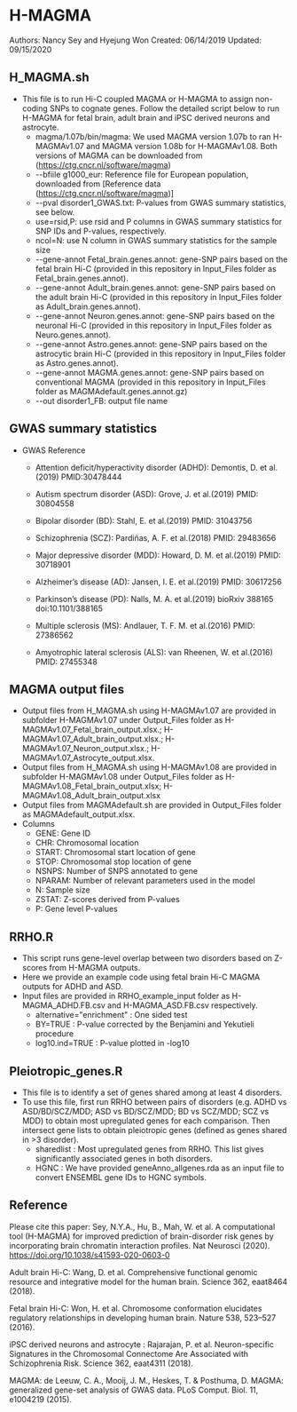 # H-MAGMA
Authors: Nancy Sey and Hyejung Won
Created: 06/14/2019
Updated: 09/15/2020

## H_MAGMA.sh
* This file is to run Hi-C coupled MAGMA or H-MAGMA to assign non-coding SNPs to cognate genes. Follow the detailed script below to run H-MAGMA for fetal brain, adult brain and iPSC derived neurons and astrocyte.
   - magma/1.07b/bin/magma: We used MAGMA version 1.07b to ran H-MAGMAv1.07 and MAGMA version 1.08b for H-MAGMAv1.08. Both versions of MAGMA can be downloaded from (https://ctg.cncr.nl/software/magma)
   - --bfiile g1000_eur: Reference file for European population, downloaded from [Reference data (https://ctg.cncr.nl/software/magma)]
   - --pval disorder1_GWAS.txt: P-values from GWAS summary statistics, see below. 
   - use=rsid,P: use rsid and P columns in GWAS summary statistics for SNP IDs and P-values, respectively.
   - ncol=N: use N column in GWAS summary statistics for the sample size
   - --gene-annot Fetal_brain.genes.annot: gene-SNP pairs based on the fetal brain Hi-C (provided in this repository in Input_Files folder as Fetal_brain.genes.annot).
   - --gene-annot Adult_brain.genes.annot: gene-SNP pairs based on the adult brain Hi-C (provided in this repository in Input_Files folder as Adult_brain.genes.annot).
   - --gene-annot Neuron.genes.annot: gene-SNP pairs based on the neuronal Hi-C (provided in this repository in Input_Files folder as Neuro.genes.annot).
    - --gene-annot Astro.genes.annot: gene-SNP pairs based on the astrocytic brain Hi-C (provided in this repository in Input_Files folder as Astro.genes.annot).
   - --gene-annot MAGMA.genes.annot: gene-SNP pairs based on conventional MAGMA (provided in this repository in Input_Files folder as MAGMAdefault.genes.annot.gz)
   - --out disorder1_FB: output file name

## GWAS summary statistics
* GWAS Reference
   - Attention deficit/hyperactivity disorder (ADHD): Demontis, D. et al.(2019) PMID:30478444

   - Autism spectrum disorder (ASD): Grove, J. et al.(2019) PMID: 30804558 

   - Bipolar disorder (BD): Stahl, E. et al.(2019) PMID: 31043756

   - Schizophrenia (SCZ): Pardiñas, A. F. et al.(2018) PMID: 29483656 

   - Major depressive disorder (MDD): Howard, D. M. et al.(2019) PMID: 30718901 

   - Alzheimer’s disease (AD): Jansen, I. E. et al.(2019) PMID: 30617256
 
   - Parkinson’s disease (PD): Nalls, M. A. et al.(2019) bioRxiv 388165 doi:10.1101/388165

   - Multiple sclerosis (MS): Andlauer, T. F. M. et al.(2016) PMID: 27386562

   - Amyotrophic lateral sclerosis (ALS): van Rheenen, W. et al.(2016) PMID: 27455348


## MAGMA output files 
* Output files from H_MAGMA.sh using H-MAGMAv1.07 are provided in subfolder H-MAGMAv1.07 under Output_Files folder as H-MAGMAv1.07_Fetal_brain_output.xlsx.; H-MAGMAv1.07_Adult_brain_output.xlsx.; H-MAGMAv1.07_Neuron_output.xlsx.; H-MAGMAv1.07_Astrocyte_output.xlsx.
* Output files from H_MAGMA.sh using H-MAGMAv1.08 are provided in subfolder H-MAGMAv1.08 under Output_Files folder as H-MAGMAv1.08_Fetal_brain_output.xlsx; H-MAGMAv1.08_Adult_brain_output.xlsx
* Output files from MAGMAdefault.sh are provided in Output_Files folder as MAGMAdefault_output.xlsx.
* Columns
   - GENE: Gene ID
   - CHR: Chromosomal location
   - START: Chromosomal start location of gene
   - STOP: Chromosomal stop location of gene
   - NSNPS: Number of SNPS annotated to gene
   - NPARAM: Number of relevant parameters used in the model
   - N: Sample size
   - ZSTAT: Z-scores derived from P-values
   - P: Gene level P-values 
   
   
## RRHO.R
* This script runs gene-level overlap between two disorders based on Z-scores from H-MAGMA outputs. 
* Here we provide an example code using fetal brain Hi-C MAGMA outputs for ADHD and ASD. 
* Input files are provided in RRHO_example_input folder as H-MAGMA_ADHD.FB.csv and H-MAGMA_ASD.FB.csv respectively.
   -  alternative="enrichment" : One sided test 
   -  BY=TRUE : P-value corrected by the Benjamini and Yekutieli procedure
   -  log10.ind=TRUE : P-value plotted in -log10

## Pleiotropic_genes.R
* This file is to identify a set of genes shared among at least 4 disorders. 
* To use this file, first run RRHO between pairs of disorders (e.g. ADHD vs ASD/BD/SCZ/MDD; ASD vs BD/SCZ/MDD; BD vs SCZ/MDD; SCZ vs MDD) to obtain most upregulated genes for each comparison. Then intersect gene lists to obtain pleiotropic genes (defined as genes shared in >3 disorder). 
   - sharedlist : Most upregulated genes from RRHO. This list gives significantly associated genes in both disorders.
   - HGNC : We have provided geneAnno_allgenes.rda as an input file to convert ENSEMBL gene IDs to HGNC symbols. 
               
## Reference
Please cite this paper: Sey, N.Y.A., Hu, B., Mah, W. et al. A computational tool (H-MAGMA) for improved prediction of brain-disorder risk genes by incorporating brain chromatin interaction profiles. Nat Neurosci (2020). https://doi.org/10.1038/s41593-020-0603-0

Adult brain Hi-C: Wang, D. et al. Comprehensive functional genomic resource and integrative model for the human brain. Science 362, eaat8464 (2018).

Fetal brain Hi-C: Won, H. et al. Chromosome conformation elucidates regulatory relationships in developing human brain. Nature 538, 523–527 (2016).

iPSC derived neurons and astrocyte : Rajarajan, P. et al. Neuron-specific Signatures in the Chromosomal Connectome Are Associated with Schizophrenia Risk. Science 362, eaat4311 (2018).

MAGMA: de Leeuw, C. A., Mooij, J. M., Heskes, T. & Posthuma, D. MAGMA: generalized gene-set analysis of GWAS data. PLoS Comput. Biol. 11, e1004219 (2015).
